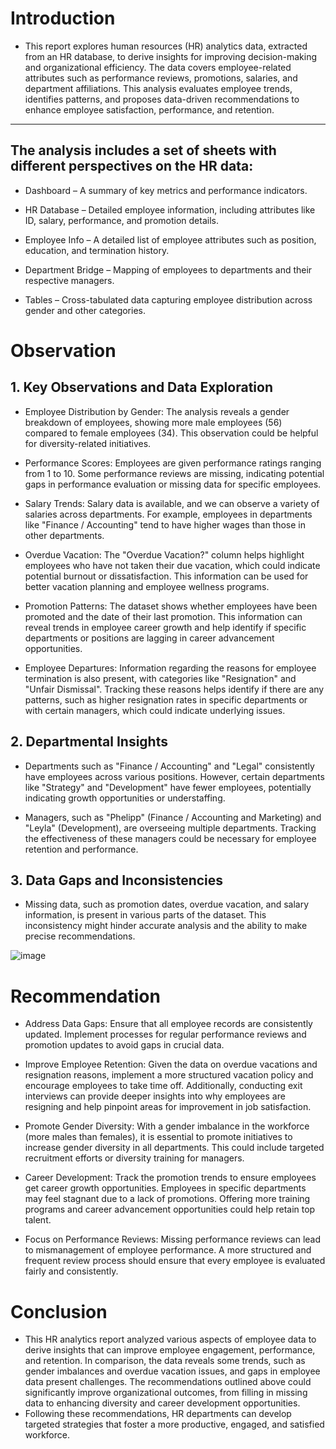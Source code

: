 # Introduction

 - This report explores human resources (HR) analytics data, extracted from an HR database, to derive insights for improving decision-making and organizational efficiency. The data covers employee-related attributes such as performance reviews, promotions, salaries, and department affiliations. This analysis evaluates employee trends, identifies patterns, and proposes data-driven recommendations to enhance employee satisfaction, performance, and retention.
---
## The analysis includes a set of sheets with different perspectives on the HR data:

 - Dashboard – A summary of key metrics and performance indicators.

 - HR Database – Detailed employee information, including attributes like ID, salary, performance, and promotion details.

 - Employee Info – A detailed list of employee attributes such as position, education, and termination history.

 - Department Bridge – Mapping of employees to departments and their respective managers.

 - Tables – Cross-tabulated data capturing employee distribution across gender and other categories.

# Observation

## 1. Key Observations and Data Exploration

 - Employee Distribution by Gender: The analysis reveals a gender breakdown of employees, showing more male employees (56) compared to female employees (34). This observation could be helpful for diversity-related initiatives.

 - Performance Scores: Employees are given performance ratings ranging from 1 to 10. Some performance reviews are missing, indicating potential gaps in performance evaluation or missing data for specific employees.

 - Salary Trends: Salary data is available, and we can observe a variety of salaries across departments. For example, employees in departments like "Finance / Accounting" tend to have higher wages than those in other departments.

 - Overdue Vacation: The "Overdue Vacation?" column helps highlight employees who have not taken their due vacation, which could indicate potential burnout or dissatisfaction. This information can be used for better vacation planning and employee wellness programs.

 - Promotion Patterns: The dataset shows whether employees have been promoted and the date of their last promotion. This information can reveal trends in employee career growth and help identify if specific departments or positions are lagging in career advancement opportunities.

 - Employee Departures: Information regarding the reasons for employee termination is also present, with categories like "Resignation" and "Unfair Dismissal". Tracking these reasons helps identify if there are any patterns, such as higher resignation rates in specific departments or with certain managers, which could indicate underlying issues.

## 2. Departmental Insights

 - Departments such as "Finance / Accounting" and "Legal" consistently have employees across various positions. However, certain departments like "Strategy" and "Development" have fewer employees, potentially indicating growth opportunities or understaffing.

 - Managers, such as "Phelipp" (Finance / Accounting and Marketing) and "Leyla" (Development), are overseeing multiple departments. Tracking the effectiveness of these managers could be necessary for employee retention and performance.

## 3. Data Gaps and Inconsistencies

 - Missing data, such as promotion dates, overdue vacation, and salary information, is present in various parts of the dataset. This inconsistency might hinder accurate analysis and the ability to make precise recommendations.

![image](https://github.com/user-attachments/assets/bb5c71d7-af36-4ae9-97de-4b221d776e19)


# Recommendation
 - Address Data Gaps: Ensure that all employee records are consistently updated. Implement processes for regular performance reviews and promotion updates to avoid gaps in crucial data.

 - Improve Employee Retention: Given the data on overdue vacations and resignation reasons, implement a more structured vacation policy and encourage employees to take time off. Additionally, conducting exit interviews can provide deeper insights into why employees are resigning and help pinpoint areas for improvement in job satisfaction.

 - Promote Gender Diversity: With a gender imbalance in the workforce (more males than females), it is essential to promote initiatives to increase gender diversity in all departments. This could include targeted recruitment efforts or diversity training for managers.

 - Career Development: Track the promotion trends to ensure employees get career growth opportunities. Employees in specific departments may feel stagnant due to a lack of promotions. Offering more training programs and career advancement opportunities could help retain top talent.

 - Focus on Performance Reviews: Missing performance reviews can lead to mismanagement of employee performance. A more structured and frequent review process should ensure that every employee is evaluated fairly and consistently.

# Conclusion
- This HR analytics report analyzed various aspects of employee data to derive insights that can improve employee engagement, performance, and retention. In comparison, the data reveals some trends, such as gender imbalances and overdue vacation issues, and gaps in employee data present challenges. The recommendations outlined above could significantly improve organizational outcomes, from filling in missing data to enhancing diversity and career development opportunities.
- Following these recommendations, HR departments can develop targeted strategies that foster a more productive, engaged, and satisfied workforce.

